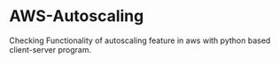 # AWS-Autoscaling
Checking Functionality of autoscaling feature in aws with python based client-server program.
